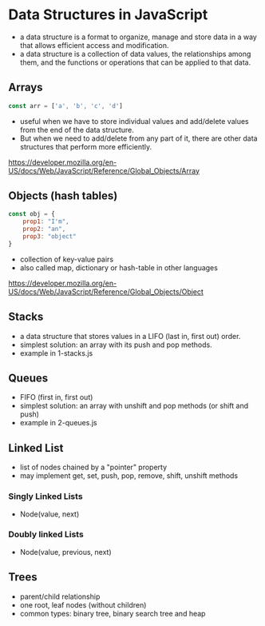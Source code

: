 # Data Structures in JavaScript
- a data structure is a format to organize, manage and store data in a way that allows efficient access and modification.
- a data structure is a collection of data values, the relationships among them, and the functions or operations that can be applied to that data.

## Arrays
```javascript
const arr = ['a', 'b', 'c', 'd']
```
- useful when we have to store individual values and add/delete values from the end of the data structure. 
- But when we need to add/delete from any part of it, there are other data structures that perform more efficiently.

https://developer.mozilla.org/en-US/docs/Web/JavaScript/Reference/Global_Objects/Array

## Objects (hash tables)
```javascript
const obj = {
    prop1: "I'm",
    prop2: "an",
    prop3: "object"
}
```
- collection of key-value pairs
- also called map, dictionary or hash-table in other languages

https://developer.mozilla.org/en-US/docs/Web/JavaScript/Reference/Global_Objects/Object

## Stacks
- a data structure that stores values in a LIFO (last in, first out) order.
- simplest solution: an array with its push and pop methods.
- example in 1-stacks.js

## Queues
- FIFO (first in, first out)
- simplest solution: an array with unshift and pop methods (or shift and push)
- example in 2-queues.js

## Linked List
- list of nodes chained by a "pointer" property
- may implement get, set, push, pop, remove, shift, unshift methods

### Singly Linked Lists
- Node(value, next)

### Doubly linked Lists
- Node(value, previous, next)

## Trees
- parent/child relationship
- one root, leaf nodes (without children)
- common types: binary tree, binary search tree and heap